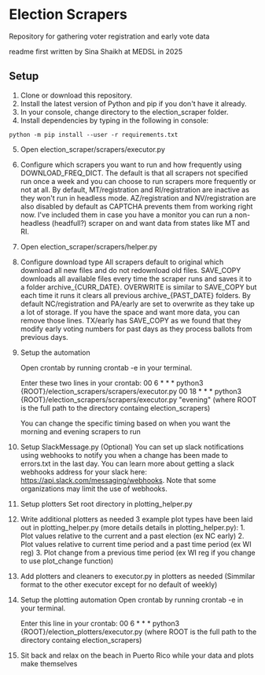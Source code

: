 # Election Scrapers
Repository for gathering voter registration and early vote data

readme first written by Sina Shaikh at MEDSL in 2025

## Setup

1. Clone or download this repository.
2. Install the latest version of Python and pip if you don't have it already. 
3. In your console, change directory to the election\_scraper folder.
4. Install dependencies by typing in the following in console:
  ```
  python -m pip install --user -r requirements.txt
  ```
5. Open election\_scraper/scrapers/executor.py 
6. Configure which scrapers you want to run and how frequently using
DOWNLOAD\_FREQ\_DICT. 
    The default is that all scrapers not specified run once a
    week and you can choose to run scrapers more frequently or not at all. By
    default, MT/registration and RI/registration are inactive as they won't run
    in headless mode. AZ/registration and NV/registration are also disabled by
    default as CAPTCHA prevents them from working right now. I've included them
    in case you have a monitor you can run a non-headless (headfull?) scraper
    on and want data from states like MT and RI.
7. Open election\_scraper/scrapers/helper.py
8. Configure download type
    All scrapers default to original which download all new files and do
    not redownload old files. SAVE\_COPY downloads all available files every
    time the scraper runs and saves it to a folder archive\_{CURR\_DATE}. 
    OVERWRITE is similar to SAVE\_COPY but each time it runs it clears all
    previous archive\_{PAST\_DATE} folders. By default NC/registration and 
    PA/early are set to overwrite as they take up a lot of storage. 
    If you have the space and want more data, you can remove those lines.
    TX/early has SAVE\_COPY as we found that they modify early voting numbers
    for past days as they process ballots from previous days.
9. Setup the automation 

    Open crontab by running crontab -e in your terminal.

    Enter these two lines in your crontab:
    00 6 * * * python3 {ROOT}/election\_scrapers/scrapers/executor.py
    00 18 * * * python3 {ROOT}/election\_scrapers/scrapers/executor.py "evening"
    (where ROOT is the full path to the directory containg election\_scrapers)

    You can change the specific timing based on when you want the morning and
    evening scrapers to run
14. Setup SlackMessage.py (Optional)
    You can set up slack notifications using webhooks to notify you when
    a change has been made to errors.txt in the last day. You can learn more
    about getting a slack webhooks address for your slack here: 
    https://api.slack.com/messaging/webhooks. Note that some organizations
    may limit the use of webhooks.
10. Setup plotters
    Set root directory in plotting_helper.py
11. Write additional plotters as needed
    3 example plot types have been laid out in plotting\_helper.py (more details
    details in plotting\_helper.py):
        1. Plot values relative to the current and a past election (ex NC early)
        2. Plot values relative to current time period and a past time period
        (ex WI reg)
        3. Plot change from a previous time period (ex WI reg if you change to
        use plot_change function)
12. Add plotters and cleaners to executor.py in plotters as needed
    (Simmilar format to the other executor except for no default of weekly)
13. Setup the plotting automation 
    Open crontab by running crontab -e in your terminal.
    
    Enter this line in your crontab:
    00 6 * * * python3 {ROOT}/election\_plotters/executor.py
    (where ROOT is the full path to the directory containg election\_scrapers)
14. Sit back and relax on the beach in Puerto Rico while your data and plots
make themselves